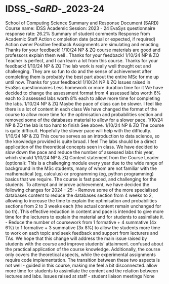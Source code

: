 # IDSS_-_SaRD_-_2023-24

School of Computing Science   Summary and Response Document   (SARD)  Course name:   IDSS  Academic Session:   2023 - 24  EvaSys questionnaire response rate:   26.2%  Summary of student  comments  Response from Academic Staff   Action c ompletion  date   (actual or  expected,   if  required)  Action  owner  Positive feedback  Assignments are  simulating and  enacting  Thanks for your feedback!   1/10/24   NP   & ZQ  course materials are  good and professors  explain them well .  Thanks for your feedback!   1/10/24   NP & ZQ  Teacher is perfect,  and I can learn a lot  from this course.  Thanks for your feedback!   1/10/24   NP & ZQ  The lab work is really  well thought out and  challenging. They are  so fun to do and the  sense of achievement  after completing them  is  probably the best part  about the entire MSc  for me up until now.  Thanks for your feedback!   1/10/24   NP & ZQ  Issues raised in EvaSys questionnaires  Less homework or  more duration time  for it  We have decided to change the  assessment format from 4 assessed  labs worth 6% each to 3 assessed labs  worth 8% each to allow more time for  completing the labs.  1/10/24   NP & ZQ  Maybe the pace of  class can be slower. I  feel like there is a lot  of   content in each  class  We have changed the format of the  course to allow more time for the  optimisation and probabilities section  and removed some of the databases  material to allow for a slower pace.  1/10/24   NP & ZQ  the lab is too hard to  finish  See above.   1/10/24   NP & ZQ  The course is quite  difficult.  Hopefully the slower pace will help  with the difficulty.  1/10/24   NP & ZQ  This course serves as  an introduction to  data science, so the  knowledge provided is  quite broad. I feel  The labs should be a direct application  of the theoretical concepts seen in  class. We have decided to slow down  the pace and reduce the number of  assessed labs this year, which should  1/10/24   NP & ZQ
Context statement from the Course Leader (optional):  This is a challenging module every year due to the wide range of background in the MSc students,  many of whom are not familiar with the mathematical (eg,   calculus) or programming (eg, python  programming) basics that we require. The course is fast paced, and challenging for the students.  To attempt and improve achievement, we have decided the following changes for 2024 - 25:  -   Remove some of the more specialised databases content to reduce the databases section  from 4 weeks to 2, allowing to increase the time to explain the optimisation and  probabilities sections from 2 to 3 weeks each (the actual content remain unchanged for  bo th). This effective reduction in content and pace is intended to give more time for the  lecturers to explain the material and for students to assimilate it.  -   Reduce the number of coursework from 1 formative + 4 summative (4x 6%) to 1 formative +  3 summative (3x 8%) to allow the students more time to work on each topic and seek  feedback and support from lecturers and TAs.  We hope that this change will address the   main issue raised by students with the course and  improve students’ attainment.  confused about the  practical  application of the  course knowledge.  Additionally, the  course only covers the  theoretical aspects,  while the  experimental  assignments  require code  implementation. The  transition between  these two aspects is  not well - guided in this  course, making me  feel a bit  disconnected.  allow more time for students to  assimilate the content and the  relation between lectures and labs.  Issues raised at staff - student liaison   meetings  None
